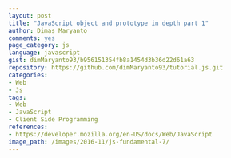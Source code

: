 ```yaml
---
layout: post
title: "JavaScript object and prototype in depth part 1"
author: Dimas Maryanto
comments: yes
page_category: js
language: javascript
gist: dimMaryanto93/b956151354fb8a1454d3b36d22d61a63
repository: https://github.com/dimMaryanto93/tutorial.js.git
categories:
- Web
- Js
tags:
- Web
- JavaScript
- Client Side Programming
references:
- https://developer.mozilla.org/en-US/docs/Web/JavaScript
image_path: /images/2016-11/js-fundamental-7/
---
```

